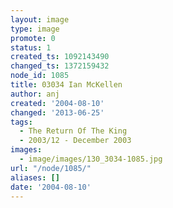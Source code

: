 ```yaml
---
layout: image
type: image
promote: 0
status: 1
created_ts: 1092143490
changed_ts: 1372159432
node_id: 1085
title: 03034 Ian McKellen
author: anj
created: '2004-08-10'
changed: '2013-06-25'
tags:
  - The Return Of The King
  - 2003/12 - December 2003
images:
  - image/images/130_3034-1085.jpg
url: "/node/1085/"
aliases: []
date: '2004-08-10'
---
```


